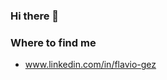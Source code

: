 ### Hi there 👋

<!--
**Flavio008/Flavio008** is a ✨ _special_ ✨ repository because its `README.md` (this file) appears on your GitHub profile. -->

### Where to find me

- www.linkedin.com/in/flavio-gez
